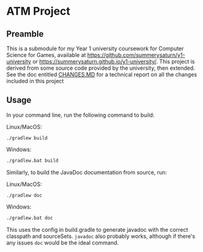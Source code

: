 # ATM Project

## Preamble

This is a submodule for my Year 1 university coursework for Computer Science for Games, available at <https://github.com/summerysaturn/y1-university> or <https://summerysaturn.github.io/y1-university/>. This project is derived from some source code provided by the university, then extended. See the doc entitled [CHANGES.MD](CHANGES.md) for a technical report on all the changes included in this project

## Usage

In your command line, run the following command to build:

Linux/MacOS:

```shell
./gradlew build
```

Windows:

```cmd
./gradlew.bat build
```

Similarly, to build the JavaDoc documentation from source, run:

Linux/MacOS:

```shell
./gradlew doc
```

Windows:

```cmd
./gradlew.bat doc
```

This uses the config in build.gradle to generate javadoc with the correct classpath and sourceSets. `javadoc` also probably works, although if there's any issues `doc` would be the ideal command.
